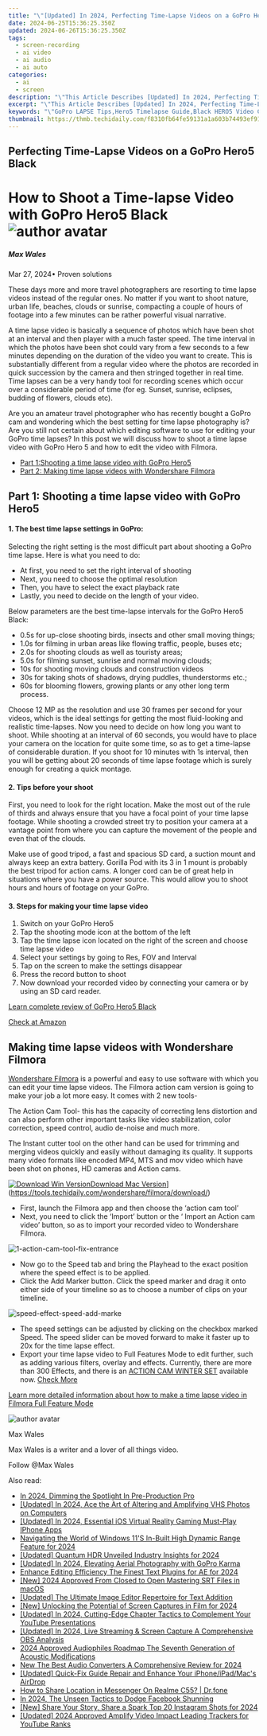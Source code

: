 ```yaml
---
title: "\"[Updated] In 2024, Perfecting Time-Lapse Videos on a GoPro Hero5 Black\""
date: 2024-06-25T15:36:25.350Z
updated: 2024-06-26T15:36:25.350Z
tags: 
  - screen-recording
  - ai video
  - ai audio
  - ai auto
categories: 
  - ai
  - screen
description: "\"This Article Describes [Updated] In 2024, Perfecting Time-Lapse Videos on a GoPro Hero5 Black\""
excerpt: "\"This Article Describes [Updated] In 2024, Perfecting Time-Lapse Videos on a GoPro Hero5 Black\""
keywords: "\"GoPro LAPSE Tips,Hero5 Timelapse Guide,Black HERO5 Video Creation,Time-Lapse with GOPro Hero5,Optimizing LAPSE on Hero5,Hero5 Black Capture Techniques,GoPro Black Time-Lapse SEO\""
thumbnail: https://thmb.techidaily.com/f8310fb64fe59131a1a603b74493ef91ec9be3bf91a44a7ee26654a9f6fff3c0.jpg
---
```


## Perfecting Time-Lapse Videos on a GoPro Hero5 Black

# How to Shoot a Time-lapse Video with GoPro Hero5 Black ![author avatar](https://images.wondershare.com/filmora/article-images/max-wales-author.jpg)

##### Max Wales

 Mar 27, 2024• Proven solutions

These days more and more travel photographers are resorting to time lapse videos instead of the regular ones. No matter if you want to shoot nature, urban life, beaches, clouds or sunrise, compacting a couple of hours of footage into a few minutes can be rather powerful visual narrative.

A time lapse video is basically a sequence of photos which have been shot at an interval and then player with a much faster speed. The time interval in which the photos have been shot could vary from a few seconds to a few minutes depending on the duration of the video you want to create. This is substantially different from a regular video where the photos are recorded in quick succession by the camera and then stringed together in real time. Time lapses can be a very handy tool for recording scenes which occur over a considerable period of time (for eg. Sunset, sunrise, eclipses, budding of flowers, clouds etc).

Are you an amateur travel photographer who has recently bought a GoPro cam and wondering which the best setting for time lapse photography is? Are you still not certain about which editing software to use for editing your GoPro time lapses? In this post we will discuss how to shoot a time lapse video with GoPro Hero 5 and how to edit the video with Filmora.

* [Part 1:Shooting a time lapse video with GoPro Hero5](#part1)
* [Part 2: Making time lapse videos with Wondershare Filmora](#part2)

## Part 1: Shooting a time lapse video with GoPro Hero5

#### **1. The best time lapse settings in GoPro:**

Selecting the right setting is the most difficult part about shooting a GoPro time lapse. Here is what you need to do:

* At first, you need to set the right interval of shooting
* Next, you need to choose the optimal resolution
* Then, you have to select the exact playback rate
* Lastly, you need to decide on the length of your video.

Below parameters are the best time-lapse intervals for the GoPro Hero5 Black:

* 0.5s for up-close shooting birds, insects and other small moving things;
* 1.0s for filming in urban areas like flowing traffic, people, buses etc;
* 2.0s for shooting clouds as well as touristy areas;
* 5.0s for filming sunset, sunrise and normal moving clouds;
* 10s for shooting moving clouds and construction videos
* 30s for taking shots of shadows, drying puddles, thunderstorms etc.;
* 60s for blooming flowers, growing plants or any other long term process.

Choose 12 MP as the resolution and use 30 frames per second for your videos, which is the ideal settings for getting the most fluid-looking and realistic time-lapses. Now you need to decide on how long you want to shoot. While shooting at an interval of 60 seconds, you would have to place your camera on the location for quite some time, so as to get a time-lapse of considerable duration. If you shoot for 10 minutes with 1s interval, then you will be getting about 20 seconds of time lapse footage which is surely enough for creating a quick montage.

#### **2. Tips before your shoot**

First, you need to look for the right location. Make the most out of the rule of thirds and always ensure that you have a focal point of your time lapse footage. While shooting a crowded street try to position your camera at a vantage point from where you can capture the movement of the people and even that of the clouds.

Make use of good tripod, a fast and spacious SD card, a suction mount and always keep an extra battery. Gorilla Pod with its 3 in 1 mount is probably the best tripod for action cams. A longer cord can be of great help in situations where you have a power source. This would allow you to shoot hours and hours of footage on your GoPro.

#### **3. Steps for making your time lapse video**

1. Switch on your GoPro Hero5
2. Tap the shooting mode icon at the bottom of the left
3. Tap the time lapse icon located on the right of the screen and choose time lapse video
4. Select your settings by going to Res, FOV and Interval
5. Tap on the screen to make the settings disappear
6. Press the record button to shoot
7. Now download your recorded video by connecting your camera or by using an SD card reader.

[Learn complete review of GoPro Hero5 Black](https://tools.techidaily.com/wondershare/filmora/download/)

[Check at Amazon](https://www.amazon.com/gp/product/B01M14ATO0/ref=as%5Fli%5Ftl?ie=UTF8&tag=vs-flora-20&camp=1789&creative=9325&linkCode=as2&creativeASIN=B01M14ATO0&linkId=5ce54ea937ecffa6b1b8056b6922abaa)

## Making time lapse videos with Wondershare Filmora

[Wondershare Filmora](https://tools.techidaily.com/wondershare/filmora/download/) is a powerful and easy to use software with which you can edit your time lapse videos. The Filmora action cam version is going to make your job a lot more easy. It comes with 2 new tools-

The Action Cam Tool- this has the capacity of correcting lens distortion and can also perform other important tasks like video stabilization, color correction, speed control, audio de-noise and much more.

The Instant cutter tool on the other hand can be used for trimming and merging videos quickly and easily without damaging its quality. It supports many video formats like  encoded MP4, MTS and mov video which have been shot on phones, HD cameras and Action cams.

[![Download Win Version](https://images.wondershare.com/filmora/guide/download-btn-win.jpg)](https://tools.techidaily.com/wondershare/filmora/download/)[Download Mac Version](https://images.wondershare.com/filmora/guide/download-btn-mac.jpg)](https://tools.techidaily.com/wondershare/filmora/download/)

* First, launch the Filmora app and then choose the ‘action cam tool’
* Next, you need to click the ‘Import’ button or the ‘ Import an Action cam video’ button, so as to import your recorded video to Wondershare Filmora.

![1-action-cam-tool-fix-entrance](https://images.wondershare.com/filmora/article-images/filmora-splash-screen-0321.jpg)

* Now go to the Speed tab and bring the Playhead to the exact position where the speed effect is to be applied.
* Click the Add Marker button. Click the speed marker and drag it onto either side of your timeline so as to choose a number of clips on your timeline.

![speed-effect-speed-add-marke](https://images.wondershare.com/filmora/article-images/speed-effect-speed-add-marker.png)

* The speed settings can be adjusted by clicking on the checkbox marked Speed. The speed slider can be moved forward to make it faster up to 20x for the time lapse effect.
* Export your time lapse video to Full Features Mode to edit further, such as adding various filters, overlay and effects. Currently, there are more than 300 Effects, and there is an [ACTION CAM WINTER SET](https://www.filmstocks.com/effects-store-upgrade.html) available now. [Check More](https://www.filmstocks.com/effects-store-upgrade.html)

[Learn more detailed information about how to make a time lapse video in Filmora Full Feature Mode](https://tools.techidaily.com/wondershare/filmora/download/)

![author avatar](https://images.wondershare.com/filmora/article-images/max-wales-author.jpg)

Max Wales

Max Wales is a writer and a lover of all things video.

Follow @Max Wales


<ins class="adsbygoogle"
     style="display:block"
     data-ad-format="autorelaxed"
     data-ad-client="ca-pub-7571918770474297"
     data-ad-slot="1223367746"></ins>



<ins class="adsbygoogle"
     style="display:block"
     data-ad-client="ca-pub-7571918770474297"
     data-ad-slot="8358498916"
     data-ad-format="auto"
     data-full-width-responsive="true"></ins>


<span class="atpl-alsoreadstyle">Also read:</span>
<div><ul>
<li><a href="https://fox-links.techidaily.com/in-2024-dimming-the-spotlight-in-pre-production-pro/"><u>In 2024, Dimming the Spotlight  In Pre-Production Pro</u></a></li>
<li><a href="https://fox-links.techidaily.com/updated-in-2024-ace-the-art-of-altering-and-amplifying-vhs-photos-on-computers/"><u>[Updated] In 2024, Ace the Art of Altering and Amplifying VHS Photos on Computers</u></a></li>
<li><a href="https://fox-links.techidaily.com/updated-in-2024-essential-ios-virtual-reality-gaming-must-play-iphone-apps/"><u>[Updated] In 2024, Essential iOS Virtual Reality Gaming  Must-Play IPhone Apps</u></a></li>
<li><a href="https://fox-links.techidaily.com/navigating-the-world-of-windows-11s-in-built-high-dynamic-range-feature-for-2024/"><u>Navigating the World of Windows 11'S In-Built High Dynamic Range Feature for 2024</u></a></li>
<li><a href="https://fox-links.techidaily.com/updated-quantum-hdr-unveiled-industry-insights-for-2024/"><u>[Updated] Quantum HDR Unveiled  Industry Insights for 2024</u></a></li>
<li><a href="https://fox-links.techidaily.com/updated-in-2024-elevating-aerial-photography-with-gopro-karma/"><u>[Updated] In 2024, Elevating Aerial Photography with GoPro Karma</u></a></li>
<li><a href="https://fox-links.techidaily.com/enhance-editing-efficiency-the-finest-text-plugins-for-ae-for-2024/"><u>Enhance Editing Efficiency  The Finest Text Plugins for AE for 2024</u></a></li>
<li><a href="https://fox-links.techidaily.com/new-2024-approved-from-closed-to-open-mastering-srt-files-in-macos/"><u>[New] 2024 Approved  From Closed to Open  Mastering SRT Files in macOS</u></a></li>
<li><a href="https://fox-links.techidaily.com/updated-the-ultimate-image-editor-repertoire-for-text-addition/"><u>[Updated] The Ultimate Image Editor Repertoire for Text Addition</u></a></li>
<li><a href="https://on-screen-recording.techidaily.com/new-unlocking-the-potential-of-screen-captures-in-film-for-2024/"><u>[New] Unlocking the Potential of Screen Captures in Film for 2024</u></a></li>
<li><a href="https://facebook-video-share.techidaily.com/updated-in-2024-cutting-edge-chapter-tactics-to-complement-your-youtube-presentations/"><u>[Updated] In 2024, Cutting-Edge Chapter Tactics to Complement Your YouTube Presentations</u></a></li>
<li><a href="https://remote-screen-capture.techidaily.com/updated-in-2024-live-streaming-and-screen-capture-a-comprehensive-obs-analysis/"><u>[Updated] In 2024, Live Streaming & Screen Capture  A Comprehensive OBS Analysis</u></a></li>
<li><a href="https://audio-editing.techidaily.com/2024-approved-audiophiles-roadmap-the-seventh-generation-of-acoustic-modifications/"><u>2024 Approved Audiophiles Roadmap The Seventh Generation of Acoustic Modifications</u></a></li>
<li><a href="https://video-content-creator.techidaily.com/new-the-best-audio-converters-a-comprehensive-review-for-2024/"><u>New The Best Audio Converters A Comprehensive Review for 2024</u></a></li>
<li><a href="https://extra-approaches.techidaily.com/updated-quick-fix-guide-repair-and-enhance-your-iphoneipadmacs-airdrop/"><u>[Updated] Quick-Fix Guide  Repair and Enhance Your iPhone/iPad/Mac's AirDrop</u></a></li>
<li><a href="https://fake-location.techidaily.com/how-to-share-location-in-messenger-on-realme-c55-drfone-by-drfone-virtual-android/"><u>How to Share Location in Messenger On Realme C55? | Dr.fone</u></a></li>
<li><a href="https://facebook-video-files.techidaily.com/in-2024-the-unseen-tactics-to-dodge-facebook-shunning/"><u>In 2024, The Unseen Tactics to Dodge Facebook Shunning</u></a></li>
<li><a href="https://instagram-video-files.techidaily.com/new-share-your-story-share-a-spark-top-20-instagram-shots-for-2024/"><u>[New] Share Your Story, Share a Spark  Top 20 Instagram Shots for 2024</u></a></li>
<li><a href="https://facebook-video-footage.techidaily.com/updated-2024-approved-amplify-video-impact-leading-trackers-for-youtube-ranks/"><u>[Updated] 2024 Approved  Amplify Video Impact  Leading Trackers for YouTube Ranks</u></a></li>
</ul></div>
